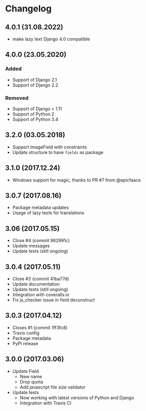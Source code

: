 # Changelog

## 4.0.1 (31.08.2022)
- make lazy text Django 4.0 compatible

## 4.0.0 (23.05.2020)
### Added
- Support of Django 2.1
- Support of Django 2.2

### Removed
- Support of Django < 1.11
- Support of Python 2
- Support of Python 3.4

## 3.2.0 (03.05.2018)
* Support ImageField with constraints
* Update structure to have `fields` as package

## 3.1.0 (2017.12.24)
* Windows support for magic, thanks to PR #7 from @epicfaace

## 3.0.7 (2017.08.16)
* Package metadata updates
* Usage of lazy texts for translations

## 3.06 (2017.05.15)
* Close #4 (commit 982991c)
* Update messages
* Update tests (still ongoing)

## 3.0.4 (2017.05.11)
* Close #2 (commit 41ba77d)
* Update documentation
* Update tests (still ongoing)
* Integration with coveralls.io
* Fix js_checker issue in field deconstruct

## 3.0.3 (2017.04.12)
* Closes #1 (commit 1ff3fc8)
* Travis config
* Package metadata
* PyPI release

## 3.0.0 (2017.03.06)
* Update Field
  * New name
  * Drop quota
  * Add javascript file size validator
* Update tests
  * Now working with latest versions of Python and Django
  * Integration with Travis CI
